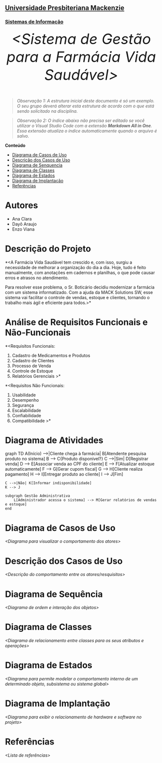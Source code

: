 <h2><a href= "https://www.mackenzie.br">Universidade Presbiteriana Mackenzie</a></h2>
<h3><a href= "https://www.mackenzie.br/graduacao/sao-paulo-higienopolis/sistemas-de-informacao">Sistemas de Informação</a></h3>


<font size="+12"><center>
*&lt;Sistema de Gestão para a Farmácia Vida Saudável&gt;*
</center></font>

>*Observação 1: A estrutura inicial deste documento é só um exemplo. O seu grupo deverá alterar esta estrutura de acordo com o que está sendo solicitado na disciplina.*

>*Observação 2: O índice abaixo não precisa ser editado se você utilizar o Visual Studio Code com a extensão **Markdown All in One**. Essa extensão atualiza o índice automaticamente quando o arquivo é salvo.*

**Conteúdo**

- [Diagrama de Casos de Uso](#diagrama-de-comportamento-atores)
- [Descrição dos Casos de Uso](#descrição-das-funcões)
- [Diagrama de Senquencia](#diagrama-de-ordem-interações)
- [Diagrama de Classes](#diagrama-orientado-objetos)
- [Diagrama de Estados](#diagrama-estrutura-componente)
- [Diagrama de Implantação](#diagrama-de-hardware-software)
- [Referências](#referências)


# Autores

* Ana Clara
* Dayô Araujo
* Enzo Viana


# Descrição do Projeto
*&lt;A Farmácia Vida Saudável tem crescido e, com isso, surgiu a necessidade de melhorar a organização do dia a dia. Hoje, tudo é feito manualmente, com anotações em cadernos e planilhas, o que pode causar erros e atrasos no atendimento.

Para resolver esse problema, o Sr. Boticário decidiu modernizar a farmácia com um sistema informatizado. Com a ajuda da MACK Solutions SW, esse sistema vai facilitar o controle de vendas, estoque e clientes, tornando o trabalho mais ágil e eficiente para todos.&gt;*

# Análise de Requisitos Funcionais e Não-Funcionais
*&lt;Requisitos Funcionais:
1. Cadastro de Medicamentos e Produtos
2. Cadastro de Clientes
3. Processo de Venda
4. Controle de Estoque
5. Relatórios Gerenciais
&gt;*

*&lt;Requisitos Não Funcionais:
1. Usabilidade
2. Desempenho
3. Segurança
4. Escalabilidade
5. Confiabilidade
6. Compatibilidade
&gt;*

# Diagrama de Atividades

graph TD
    A(Início) -->|Cliente chega à farmácia| B[Atendente pesquisa produto no sistema]
    B --> C{Produto disponível?}
    C -->|Sim| D[Registrar venda]
    D --> E[Associar venda ao CPF do cliente]
    E --> F[Atualizar estoque automaticamente]
    F --> G[Gerar cupom fiscal]
    G --> H[Cliente realiza pagamento]
    H --> I[Entregar produto ao cliente]
    I --> J[Fim]

    C -->|Não| K[Informar indisponibilidade]
    K --> J

    subgraph Gestão Administrativa
        L[Administrador acessa o sistema] --> M[Gerar relatórios de vendas e estoque]
    end


# Diagrama de Casos de Uso

*&lt;Diagrama para visualizar o comportamento dos atores&gt;*

# Descrição dos Casos de Uso

*&lt;Descrição do comportamento entre os atores/resquisitos&gt;*

# Diagrama de Sequência

*&lt;Diagrama de ordem e interação dos objetos&gt;*

# Diagrama de Classes

*&lt;Diagrama de relacionamento entre classes para os seus atributos e operações&gt;*

# Diagrama de Estados

*&lt;Diagrama para permite modelar o comportamento interno de um determinado objeto, subsistema ou sistema global&gt;*

# Diagrama de Implantação

*&lt;Diagrama para exibir o relacionamento de hardware e software no projeto&gt;*

# Referências

*&lt;Lista de referências&gt;*
